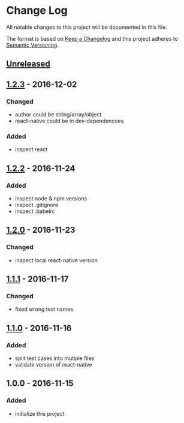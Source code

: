 # Change Log
All notable changes to this project will be documented in this file.

The format is based on [Keep a Changelog](http://keepachangelog.com/) 
and this project adheres to [Semantic Versioning](http://semver.org/).

## [Unreleased]

## [1.2.3] - 2016-12-02
### Changed
- author could be string/array/object
- react-native could be in dev-dependencoes
### Added
- inspect react

## [1.2.2] - 2016-11-24
### Added
- inspect node & npm versions
- inspect .gitignore
- inspect .babelrc

## [1.2.0] - 2016-11-23
### Changed
- inspect local react-native version

## [1.1.1] - 2016-11-17
### Changed
- fixed wrong test names

## [1.1.0] - 2016-11-16
### Added
- split test cases into mutiple files
- validate version of react-native

## 1.0.0 - 2016-11-15
### Added
- initialize this project

[1.2.3]: https://github.com/super-fe/superfe-rn-inspector/compare/1.2.2...1.2.3
[1.2.2]: https://github.com/super-fe/superfe-rn-inspector/compare/1.2.0...1.2.2
[1.2.0]: https://github.com/super-fe/superfe-rn-inspector/compare/1.1.1...1.2.0
[1.1.1]: https://github.com/super-fe/superfe-rn-inspector/compare/1.1.0...1.1.1
[1.1.0]: https://github.com/super-fe/superfe-rn-inspector/compare/1.0.0...1.1.0
[Unreleased]: https://github.com/super-fe/superfe-rn-inspector/compare/1.2.3...HEAD

